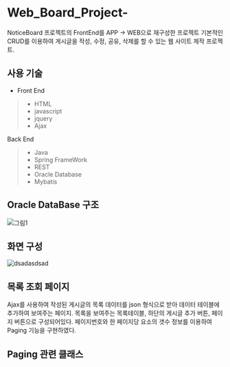 # Web_Board_Project-
NoticeBoard 프로젝트의 FrontEnd를 APP -> WEB으로 재구성한 프로젝트
기본적인 CRUD를 이용하여 게시글을 작성, 수정, 공유, 삭제를 할 수 있는 웹 사이트 제작 프로젝트.

## 사용 기술
+ Front End 
> + HTML 
> + javascript
> + jquery
> + Ajax

Back End
> + Java
> + Spring FrameWork
> + REST
> + Oracle Database
> + Mybatis


## Oracle DataBase 구조
![그림1](https://user-images.githubusercontent.com/81062639/140886977-88ca6b3c-0736-4202-ad62-4ec375f63af1.png)


## 화면 구성
![dsadasdsad](https://user-images.githubusercontent.com/81062639/140887021-aead5489-c5c0-4a3e-9669-4871509d7ad3.PNG)


## 목록 조회 페이지
Ajax를 사용하여 작성된 게시글의 목록 데이터를 json 형식으로 받아 데이터 테이블에 추가하여 보여주는 페이지.
목록을 보여주는 목록테이블, 하단의 게시글 추가 버튼, 페이지 버튼으로 구성되어있다.
페이지번호와 한 페이지당 요소의 갯수 정보를 이용하여 Paging 기능을 구현하였다.

## Paging 관련 클래스


